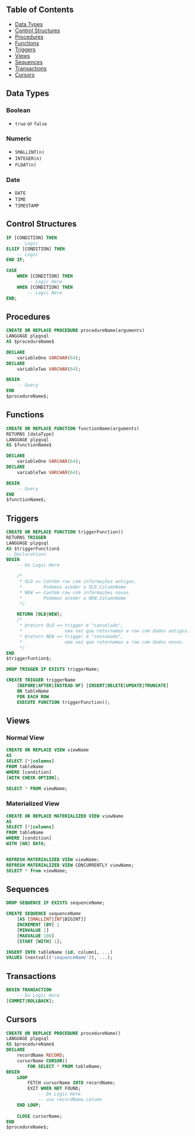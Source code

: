 ## Table of Contents
- [Data Types](#data-types)
- [Control Structures](#control-structures)
- [Procedures](#procedures)
- [Functions](#functions)
- [Triggers](#triggers)
- [Views](#views)
- [Sequences](#sequences)
- [Transactions](#transactions)
- [Cursors](#cursors)

## Data Types
### Boolean
- `true` or `false`

### Numeric
- `SMALLINT(n)`
- `INTEGER(n)`
- `FLOAT(n)`

### Date
- `DATE`
- `TIME`
- `TIMESTAMP`

## Control Structures
```sql
IF [CONDITION] THEN
    -- Logic
ELSIF [CONDITION] THEN
    -- Logic
END IF;
```
```sql
CASE
    WHEN [CONDITION] THEN
        -- Logic Here
    WHEN [CONDITION] THEN
        -- Logic Here
END;
```

## Procedures
```sql
CREATE OR REPLACE PROCEDURE procedureName(arguments)
LANGUAGE plpgsql
AS $procedureName$

DECLARE
    variableOne VARCHAR(64);
DECLARE
    variableTwo VARCHAR(64);

BEGIN
    -- Query
END
$procedureName$;
```

## Functions
```sql
CREATE OR REPLACE FUNCTION functionName(arguments)
RETURNS [dataType]
LANGUAGE plpgsql
AS $functionName$

DECLARE
    variableOne VARCHAR(64);
DECLARE
    variableTwo VARCHAR(64);

BEGIN
    -- Query
END
$functionName$;
```

## Triggers
```sql
CREATE OR REPLACE FUNCTION triggerFunction()
RETURNS TRIGGER
LANGUAGE plpgsql
AS $triggerFunction$
-- Declarations
BEGIN
    -- Do Logic Here

    /*
     * OLD => Contém row com informações antigas.
     *        Podemos aceder a OLD.ColumnName
     * NEW => Contém row com informações novas.
     *        Podemos aceder a NEW.ColumnName
     */

    RETURN [OLD|NEW];
    /*
     * @return OLD => trigger é "cancelado",
     *                uma vez que retornamos a row com dados antigos.
     * @return NEW => trigger é "consumado",
     *                uma vez que retornamos a row com dados novos.
     */
END
$triggerFuntion$;
```
```sql
DROP TRIGGER IF EXISTS triggerName;

CREATE TRIGGER triggerName
    [BEFORE|AFTER|INSTEAD OF] [INSERT|DELETE|UPDATE|TRUNCATE]
    ON tableName
    FOR EACH ROW
    EXECUTE FUNCTION triggerFunction();
```

## Views
### Normal View
```sql
CREATE OR REPLACE VIEW viewName
AS
SELECT [*|columns]
FROM tableName
WHERE [condition]
[WITH CHECK OPTION];

SELECT * FROM viewName;
```
### Materialized View
```sql
CREATE OR REPLACE MATERIALIZED VIEW viewName
AS
SELECT [*|columns]
FROM tableName
WHERE [condition]
WITH [NO] DATA;


REFRESH MATERIALIZED VIEW viewName;
REFRESH MATERIALIZED VIEW CONCURRENTLY viewName;
SELECT * from viewName;
```

## Sequences
```sql
DROP SEQUENCE IF EXISTS sequenceName;

CREATE SEQUENCE sequenceName
    [AS [SMALLINT|INT|BIGINT]]
    INCREMENT [BY] 1
    [MINVALUE 1]
    [MAXVALUE 100]
    [START [WITH] 1];

INSERT INTO tableName (id, column1, ...)
VALUES (nextval(('sequenceName')), ...);
```

## Transactions
```sql
BEGIN TRANSACTION
    -- Do Logic Here
[COMMIT|ROLLBACK];
```

## Cursors
```sql
CREATE OR REPLACE PROCEDURE procedureName() 
LANGUAGE plpgsql
AS $procedureName$
DECLARE
    recordName RECORD;
    cursorName CURSOR()
        FOR SELECT * FROM tableName;
BEGIN
    LOOP
        FETCH cursorName INTO recordName;
        EXIT WHEN NOT FOUND;
            -- Do Logic Here
            -- use recordName.column
    END LOOP;
    
    CLOSE cursorName;
END
$procedureName$;
```
